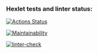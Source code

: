 ### Hexlet tests and linter status:
[![Actions Status](https://github.com/PovolocicoDima/frontend-project-lvl1/workflows/hexlet-check/badge.svg)](https://github.com/PovolocicoDima/frontend-project-lvl1/actions)

[![Maintainability](https://api.codeclimate.com/v1/badges/a99a88d28ad37a79dbf6/maintainability)](https://codeclimate.com/github/codeclimate/codeclimate/maintainability)

[![linter-check](https://github.com/PovolocicoDima/frontend-project-lvl1/actions/workflows/linter-check.yml/badge.svg)](https://github.com/PovolocicoDima/frontend-project-lvl1/actions/workflows/linter-check.yml)
